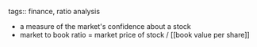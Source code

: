 tags:: finance, ratio analysis

- a measure of the market's confidence about a stock
- market to book ratio = market price of stock / [[book value per share]]